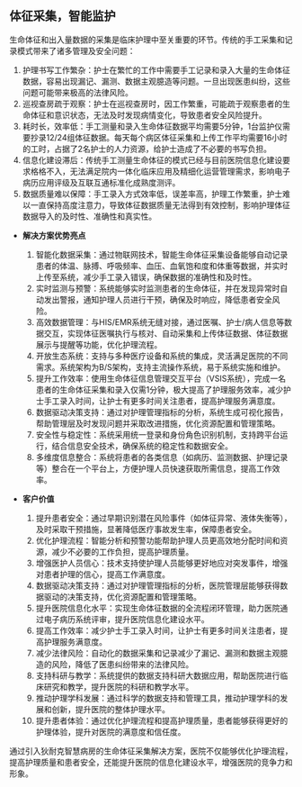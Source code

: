 


## 体征采集，智能监护
生命体征和出入量数据的采集是临床护理中至关重要的环节。传统的手工采集和记录模式带来了诸多管理及安全问题：
1. 护理书写工作繁杂：护士在繁忙的工作中需要手工记录和录入大量的生命体征数据，容易出现漏记、漏测、数据主观臆造等问题。一旦出现医患纠纷，这些问题可能带来极高的法律风险。
2. 巡视查房疏于观察：护士在巡视查房时，因工作繁重，可能疏于观察患者的生命体征和意识状态，无法及时发现病情变化，导致患者安全风险提升。
3. 耗时长，效率低：手工测量和录入生命体征数据平均需要5分钟，1台监护仪需要抄录12/24组体征数据。每天每个病区体征采集和上传工作平均需要16小时的工时，占据了2名护士的人力资源，给护士造成了不必要的书写负担。
4. 信息化建设滞后：传统手工测量生命体征的模式已经与目前医院信息化建设要求格格不入，无法满足院内一体化临床应用及精细化运营管理需求，影响电子病历应用评级及互联互通标准化成熟度测评。
5. 数据质量难以保障：手工录入方式效率低，误差率高，护理工作繁重，护士难以一直保持高度注意力，导致体征数据质量无法得到有效控制，影响护理体征数据导入的及时性、准确性和真实性。

- **解决方案优势亮点**
  1. 智能化数据采集：通过物联网技术，智能生命体征采集设备能够自动记录患者的体温、脉搏、呼吸频率、血压、血氧饱和度和体重等数据，并实时上传至系统，减少手工录入错误，确保数据的准确性和及时性。
  2. 实时监测与预警：系统能够实时监测患者的生命体征，并在发现异常时自动发出警报，通知护理人员进行干预，确保及时响应，降低患者安全风险。
  3. 高效数据管理：与HIS/EMR系统无缝对接，通过医嘱、护士/病人信息等数据交互，实现体征医嘱执行与核对、自动采集和上传体征数据、体征数据展示与提醒等功能，优化护理流程。
  4. 开放生态系统：支持与多种医疗设备和系统的集成，灵活满足医院的不同需求。系统架构为B/S架构，支持主流操作系统，易于系统实施和维护。
  5. 提升工作效率：使用生命体征信息管理交互平台（VSIS系统），完成一名患者的生命体征采集和录入仅需1分钟，极大提高了护理服务效率，减少护士手工录入时间，让护士有更多时间关注患者，提高护理服务满意度。
  6. 数据驱动决策支持：通过对护理管理指标的分析，系统生成可视化报告，帮助管理层及时发现问题并采取改进措施，优化资源配置和管理策略。
  7. 安全性与稳定性：系统采用统一登录和身份角色识别机制，支持跨平台运行，结合信息安全技术，确保系统的稳定性和数据安全。
  8. 多维度信息整合：系统将患者的各类信息（如病历、监测数据、护理记录等）整合在一个平台上，方便护理人员快速获取所需信息，提高工作效率。

- **客户价值**
  1. 提升患者安全：通过早期识别潜在风险事件（如体征异常、液体失衡等），及时采取干预措施，显著降低医疗事故发生率，保障患者安全。
  2. 优化护理流程：智能分析和预警功能帮助护理人员更高效地分配时间和资源，减少不必要的工作负担，提高护理质量。
  3. 增强医护人员信心：技术支持使护理人员能够更好地应对突发事件，增强对患者护理的信心，提高工作满意度。
  4. 数据驱动决策支持：通过对护理管理指标的分析，医院管理层能够获得数据驱动的决策支持，优化资源配置和管理策略。
  5. 提升医院信息化水平：实现生命体征数据的全流程闭环管理，助力医院通过电子病历系统评审，提升医院信息化建设水平。
  6. 提高工作效率：减少护士手工录入时间，让护士有更多时间关注患者，提高护理服务满意度。
  7. 减少法律风险：自动化的数据采集和记录减少了漏记、漏测和数据主观臆造的风险，降低了医患纠纷带来的法律风险。
  8. 支持科研与教学：系统提供的数据支持科研大数据应用，帮助医院进行临床研究和教学，提升医院的科研和教学水平。
  9. 推动护理学科发展：通过科学的数据支持和管理工具，推动护理学科的发展和创新，提升医院的整体护理水平。
  10. 提升患者体验：通过优化护理流程和提高护理质量，患者能够获得更好的护理体验，提升对医院的满意度和信任度。

通过引入狄耐克智慧病房的生命体征采集解决方案，医院不仅能够优化护理流程，提高护理质量和患者安全，还能提升医院的信息化建设水平，增强医院的竞争力和形象。

